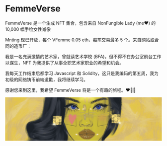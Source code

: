 # FemmeVerse

FemmeVerse 是一个生成 NFT 集合，包含来自 NonFungible Lady (me❤️) 的 10,000 幅手绘女性肖像

Mnting 现已开放，每个 VFemme 0.05 eth，每笔交易最多 5 个。来自网站或合同的造币厂：

我是一名充满激情的艺术家，曾就读艺术学校 (BFA)，但不得不在办公室前台工作以谋生，NFT 为我提供了从事全职艺术家职业的希望和机会。

我每天工作结束后都学习 Javascript 和 Solidity，这只是我编码的第五周，我为初级的网络铸币前端道歉，我将继续学习。

感谢您来到这里，我希望 FemmeVerse 将是一个有趣的旅程。❤️💛💚

![4651323132](4651323132.png)
